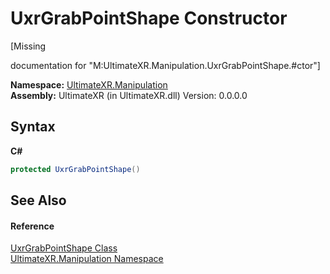 # UxrGrabPointShape Constructor 
 

\[Missing <summary> documentation for "M:UltimateXR.Manipulation.UxrGrabPointShape.#ctor"\]

**Namespace:**&nbsp;<a href="N_UltimateXR_Manipulation">UltimateXR.Manipulation</a><br />**Assembly:**&nbsp;UltimateXR (in UltimateXR.dll) Version: 0.0.0.0

## Syntax

**C#**<br />
``` C#
protected UxrGrabPointShape()
```


## See Also


#### Reference
<a href="T_UltimateXR_Manipulation_UxrGrabPointShape">UxrGrabPointShape Class</a><br /><a href="N_UltimateXR_Manipulation">UltimateXR.Manipulation Namespace</a><br />